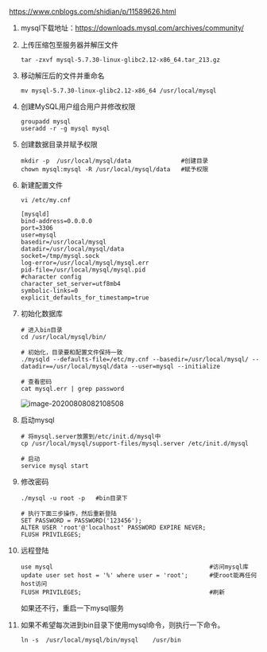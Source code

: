 https://www.cnblogs.com/shidian/p/11589626.html

1. mysql下载地址：https://downloads.mysql.com/archives/community/

2. 上传压缩包至服务器并解压文件

   ```
   tar -zxvf mysql-5.7.30-linux-glibc2.12-x86_64.tar_213.gz
   ```

3. 移动解压后的文件并重命名

   ```
   mv mysql-5.7.30-linux-glibc2.12-x86_64 /usr/local/mysql
   ```

4. 创建MySQL用户组合用户并修改权限

   ```
   groupadd mysql
   useradd -r -g mysql mysql
   ```

5. 创建数据目录并赋予权限

   ```
   mkdir -p  /usr/local/mysql/data              #创建目录
   chown mysql:mysql -R /usr/local/mysql/data   #赋予权限
   ```

6. 新建配置文件

   ```
   vi /etc/my.cnf
   
   [mysqld]
   bind-address=0.0.0.0
   port=3306
   user=mysql
   basedir=/usr/local/mysql
   datadir=/usr/local/mysql/data
   socket=/tmp/mysql.sock
   log-error=/usr/local/mysql/mysql.err
   pid-file=/usr/local/mysql/mysql.pid
   #character config
   character_set_server=utf8mb4
   symbolic-links=0
   explicit_defaults_for_timestamp=true
   ```

7. 初始化数据库

   ```
   # 进入bin目录
   cd /usr/local/mysql/bin/
   
   # 初始化，目录要和配置文件保持一致
   ./mysqld --defaults-file=/etc/my.cnf --basedir=/usr/local/mysql/ --datadir==/usr/local/mysql/data --user=mysql --initialize
   
   # 查看密码
   cat mysql.err | grep password
   ```

   ![image-20200808082108508](https://yeyangshu-picgo.oss-cn-shanghai.aliyuncs.com/img/image-20200808082108508.png)

8. 启动mysql

   ```
   # 将mysql.server放置到/etc/init.d/mysql中
   cp /usr/local/mysql/support-files/mysql.server /etc/init.d/mysql
   
   # 启动
   service mysql start
   ```

9. 修改密码

   ```
   ./mysql -u root -p   #bin目录下
   
   # 执行下面三步操作，然后重新登陆
   SET PASSWORD = PASSWORD('123456');
   ALTER USER 'root'@'localhost' PASSWORD EXPIRE NEVER;
   FLUSH PRIVILEGES;
   ```

10. 远程登陆

    ```
    use mysql                                            #访问mysql库
    update user set host = '%' where user = 'root';      #使root能再任何host访问
    FLUSH PRIVILEGES;                                    #刷新
    ```

    如果还不行，重启一下mysql服务

11. 如果不希望每次进到bin目录下使用mysql命令，则执行一下命令。

    ```
    ln -s  /usr/local/mysql/bin/mysql    /usr/bin
    ```
